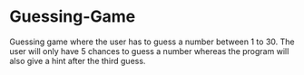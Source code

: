 # Guessing-Game
Guessing game where the user has to guess a number between 1 to 30. The user will only have 5 chances to guess a number whereas the program will also give a hint 
after the third guess. 

